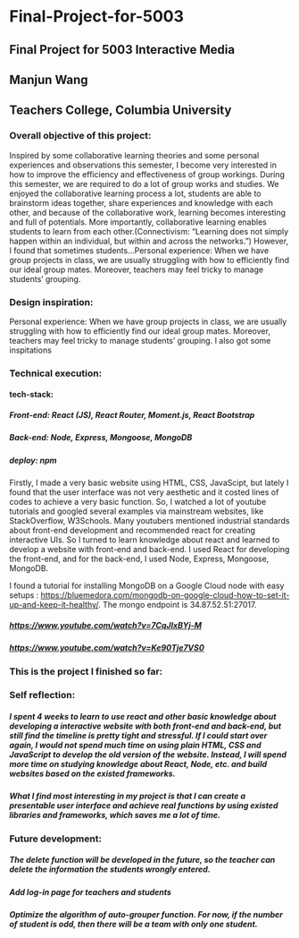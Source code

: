 # Final-Project-for-5003
## Final Project for 5003 Interactive Media 
## Manjun Wang
## Teachers College, Columbia University

### Overall objective of this project:
Inspired by some collaborative learning theories and some personal experiences and observations this semester, I become very interested in how to improve the efficiency and effectiveness of group workings. During this semester, we are required to do a lot of group works and studies. We enjoyed the collaborative learning process a lot, students are able to brainstorm ideas together, share experiences and knowledge with each other, and because of the collaborative work, learning becomes interesting and full of potentials. More importantly, collaborative learning enables students to learn from each other.(Connectivism: “Learning does not simply happen within an individual, but within and across the networks.”) However, I found that sometimes students...Personal experience: When we have group projects in class, we are usually struggling with how to efficiently find our ideal group mates. Moreover, teachers may feel tricky to manage students’ grouping. 

### Design inspiration:
Personal experience: When we have group projects in class, we are usually struggling with how to efficiently find our ideal group mates. Moreover, teachers may feel tricky to manage students’ grouping. 
I also got some inspitations 
### Technical execution:
#### tech-stack:
##### Front-end: React (JS), React Router, Moment.js, React Bootstrap 
##### Back-end: Node, Express, Mongoose, MongoDB
##### deploy: npm
Firstly, I made a very basic website using HTML, CSS, JavaScipt, but lately I found that the user interface was not very aesthetic and it costed lines of codes to achieve a very basic function. So, I watched a lot of youtube tutorials and googled several examples via mainstream websites, like StackOverflow,  W3Schools. Many youtubers mentioned industrial standards about front-end development and recommended react for creating interactive UIs. So I turned to learn knowledge about react and learned to develop a website with front-end and back-end. I used React for developing the front-end, and for the back-end, I used Node, Express, Mongoose, MongoDB.  

I found a tutorial for installing MongoDB on a Google Cloud node with easy setups : https://bluemedora.com/mongodb-on-google-cloud-how-to-set-it-up-and-keep-it-healthy/. The mongo endpoint is 34.87.52.51:27017. 

##### https://www.youtube.com/watch?v=7CqJlxBYj-M
##### https://www.youtube.com/watch?v=Ke90Tje7VS0

### This is the project I finished so far:


### Self reflection:
##### I spent 4 weeks to learn to use react and other basic knowledge about developing a interactive website with both front-end and back-end, but still find the timeline is pretty tight and stressful. If I could start over again, I would not spend much time on using plain HTML, CSS and JavaScript to develop the old version of the website. Instead, I will spend more time on studying knowledge about React, Node, etc. and build websites based on the existed frameworks.
##### What I find most interesting in my project is that I can create a presentable user interface and achieve real functions by using existed libraries and frameworks, which saves me a lot of time.   

### Future development:
##### The delete function will be developed in the future, so the teacher can delete the information the students wrongly entered.
##### Add log-in page for teachers and students
##### Optimize the algorithm of auto-grouper function. For now, if the number of student is odd, then there will be a team with only one student. 


 




